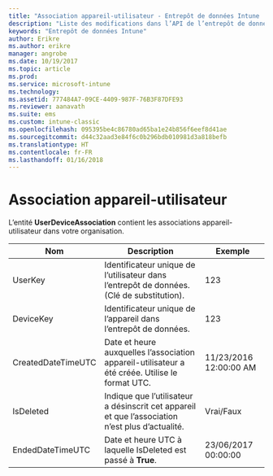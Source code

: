 ```yaml
---
title: "Association appareil-utilisateur - Entrepôt de données Intune | Microsoft Docs"
description: "Liste des modifications dans l’API de l’entrepôt de données Intune."
keywords: "Entrepôt de données Intune"
author: Erikre
ms.author: erikre
manager: angrobe
ms.date: 10/19/2017
ms.topic: article
ms.prod: 
ms.service: microsoft-intune
ms.technology: 
ms.assetid: 777484A7-09CE-4409-987F-76B3F87DFE93
ms.reviewer: aanavath
ms.suite: ems
ms.custom: intune-classic
ms.openlocfilehash: 095395be4c86780ad65ba1e24b856f6eef8d41ae
ms.sourcegitcommit: d44c32aad3e84f6c0b296bdb010981d3a818befb
ms.translationtype: HT
ms.contentlocale: fr-FR
ms.lasthandoff: 01/16/2018
---
```

# <a name="user-device-association"></a>Association appareil-utilisateur

L’entité **UserDeviceAssociation** contient les associations appareil-utilisateur dans votre organisation.

| Nom               | Description                                                                                      | Exemple                |
|--------------------|--------------------------------------------------------------------------------------------------|------------------------|
| UserKey            | Identificateur unique de l’utilisateur dans l’entrepôt de données. (Clé de substitution).                              | 123                    |
| DeviceKey          | Identificateur unique de l’appareil dans l’entrepôt de données.                                            | 123                    |
| CreatedDateTimeUTC | Date et heure auxquelles l’association appareil-utilisateur a été créée. Utilise le format UTC.                                | 11/23/2016 12:00:00 AM |
| IsDeleted          | Indique que l’utilisateur a désinscrit cet appareil et que l’association n’est plus d’actualité. | Vrai/Faux             |
| EndedDateTimeUTC   | Date et heure UTC à laquelle IsDeleted est passé à **True**.                                              | 23/06/2017 00:00:00 |
